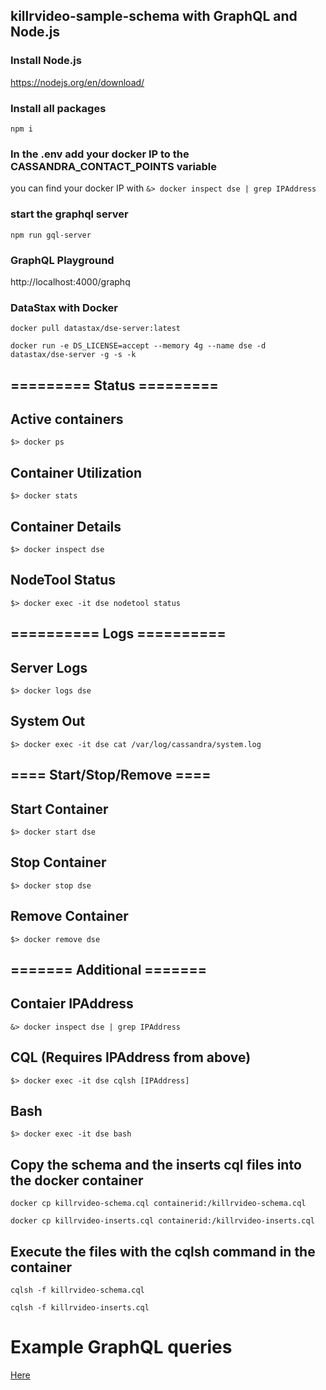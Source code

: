 ## killrvideo-sample-schema with GraphQL and Node.js

### Install Node.js

https://nodejs.org/en/download/

### Install all packages

`npm i`

### In the .env add your docker IP to the CASSANDRA_CONTACT_POINTS variable

you can find your docker IP with `&> docker inspect dse | grep IPAddress`

### start the graphql server

`npm run gql-server`

### GraphQL Playground

http://localhost:4000/graphq

### DataStax with Docker

`docker pull datastax/dse-server:latest`

`docker run -e DS_LICENSE=accept --memory 4g --name dse -d datastax/dse-server -g -s -k`

## ========= Status =========

## Active containers

`$> docker ps`

## Container Utilization

`$> docker stats`

## Container Details

`$> docker inspect dse`

## NodeTool Status

`$> docker exec -it dse nodetool status`

## ========== Logs ==========

## Server Logs

`$> docker logs dse`

## System Out

`$> docker exec -it dse cat /var/log/cassandra/system.log`

## ==== Start/Stop/Remove ====

## Start Container

`$> docker start dse`

## Stop Container

`$> docker stop dse`

## Remove Container

`$> docker remove dse`

## ======= Additional =======

## Contaier IPAddress

`&> docker inspect dse | grep IPAddress`

## CQL (Requires IPAddress from above)

`$> docker exec -it dse cqlsh [IPAddress]`

## Bash

`$> docker exec -it dse bash`

## Copy the schema and the inserts cql files into the docker container

`docker cp killrvideo-schema.cql containerid:/killrvideo-schema.cql`

`docker cp killrvideo-inserts.cql containerid:/killrvideo-inserts.cql`

## Execute the files with the cqlsh command in the container

`cqlsh -f killrvideo-schema.cql`

`cqlsh -f killrvideo-inserts.cql`

# Example GraphQL queries 

[Here](https://github.com/DobrinGanev/killrvideo-sample-schema-graphql/blob/master/nodejs/graphql/queries.md)
